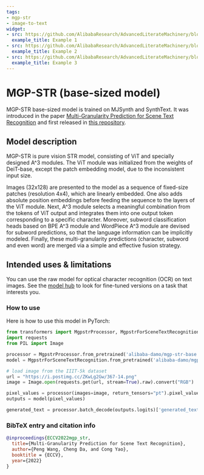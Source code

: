 ```yaml
---
tags:
- mgp-str
- image-to-text
widget:
- src: https://github.com/AlibabaResearch/AdvancedLiterateMachinery/blob/main/OCR/MGP-STR/demo_imgs/IIIT5k_HOUSE.png
  example_title: Example 1
- src: https://github.com/AlibabaResearch/AdvancedLiterateMachinery/blob/main/OCR/MGP-STR/demo_imgs/IIT5k_EVERYONE.png
  example_title: Example 2
- src: https://github.com/AlibabaResearch/AdvancedLiterateMachinery/blob/main/OCR/MGP-STR/demo_imgs/CUTE80_KINGDOM.png
  example_title: Example 3
---
```


# MGP-STR (base-sized model) 

MGP-STR base-sized model is trained on MJSynth and SynthText. It was introduced in the paper [Multi-Granularity Prediction for Scene Text Recognition](https://arxiv.org/abs/2209.03592) and first released in [this repository](https://github.com/AlibabaResearch/AdvancedLiterateMachinery/tree/main/OCR/MGP-STR). 

## Model description

MGP-STR is pure vision STR model, consisting of ViT and specially designed A^3 modules. The ViT module was initialized from the weights of DeiT-base, except the patch embedding model, due to the inconsistent input size.

Images (32x128) are presented to the model as a sequence of fixed-size patches (resolution 4x4), which are linearly embedded. One also adds absolute position embeddings before feeding the sequence to the layers of the ViT module. Next, A^3 module selects a meaningful combination from the tokens of ViT output and integrates them into one output token corresponding to a specific character. Moreover, subword classification heads based on BPE A^3 module and WordPiece A^3 module are devised for subword predictions, so that the language information can be implicitly modeled. Finally, these multi-granularity predictions (character, subword and even word) are merged via a simple and effective fusion strategy.

## Intended uses & limitations

You can use the raw model for optical character recognition (OCR) on text images. See the [model hub](https://huggingface.co/models?search=alibaba-damo/mgp-str) to look for fine-tuned versions on a task that interests you.

### How to use

Here is how to use this model in PyTorch:

```python
from transformers import MgpstrProcessor, MgpstrForSceneTextRecognition
import requests
from PIL import Image

processor = MgpstrProcessor.from_pretrained('alibaba-damo/mgp-str-base')
model = MgpstrForSceneTextRecognition.from_pretrained('alibaba-damo/mgp-str-base')

# load image from the IIIT-5k dataset
url = "https://i.postimg.cc/ZKwLg2Gw/367-14.png"
image = Image.open(requests.get(url, stream=True).raw).convert("RGB")

pixel_values = processor(images=image, return_tensors="pt").pixel_values
outputs = model(pixel_values)

generated_text = processor.batch_decode(outputs.logits)['generated_text']
```

### BibTeX entry and citation info

```bibtex
@inproceedings{ECCV2022mgp_str,
  title={Multi-Granularity Prediction for Scene Text Recognition},
  author={Peng Wang, Cheng Da, and Cong Yao},
  booktitle = {ECCV},
  year={2022}
}
```